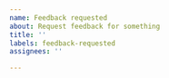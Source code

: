 ```yaml
---
name: Feedback requested
about: Request feedback for something
title: ''
labels: feedback-requested
assignees: ''

---
```



